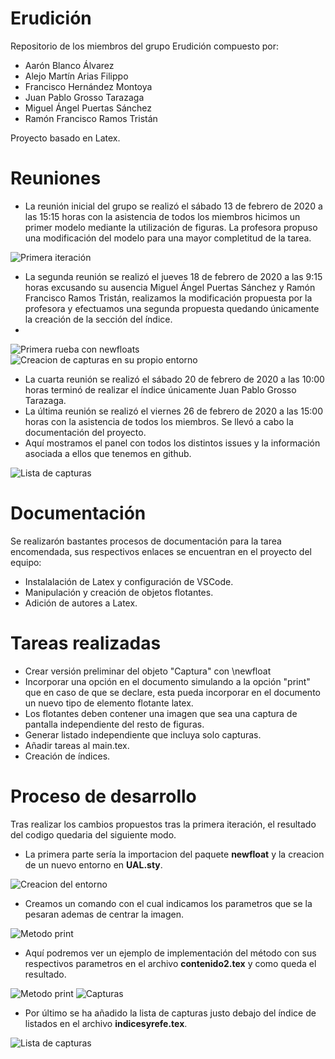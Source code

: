 # Erudición

Repositorio de los miembros del grupo Erudición compuesto por:

* Aarón Blanco Álvarez
* Alejo Martín Arias Filippo
* Francisco Hernández Montoya
* Juan Pablo Grosso Tarazaga
* Miguel Ángel Puertas Sánchez
* Ramón Francisco Ramos Tristán

Proyecto basado en Latex.

# Reuniones

- La reunión inicial del grupo se realizó el sábado 13 de febrero de 2020 a las 15:15 horas con la asistencia de todos los miembros hicimos un primer modelo mediante la utilización de figuras. La profesora propuso una modificación del modelo para una mayor completitud de la tarea.  

![Primera iteración](/imagesReadme/pruebaCapturas.png "Primera iteración")
- La segunda reunión se realizó el jueves 18 de febrero de 2020 a las 9:15 horas excusando su ausencia Miguel Ángel Puertas Sánchez y Ramón Francisco Ramos Tristán, realizamos la modificación propuesta por la profesora y efectuamos una segunda propuesta quedando únicamente la creación de la sección del índice.
-
![Primera rueba con newfloats](/imagesReadme/newfloat.png "Primera rueba con newfloats")
![Creacion de capturas en su propio entorno](/imagesReadme/figuras_capturas.png "Creacion de capturas en su propio entorno")

- La cuarta reunión se realizó el sábado 20 de febrero de 2020 a las 10:00 horas terminó de realizar el índice únicamente Juan Pablo Grosso Tarazaga.
- La última reunión se realizó el viernes 26 de febrero de 2020 a las 15:00 horas con la asistencia de todos los miembros. Se llevó a cabo la documentación del proyecto.
- Aquí mostramos el panel con todos los distintos issues y la información asociada a ellos que tenemos en github.

![Lista de capturas](/imagesReadme/organizacion_de_issues.png "Panel del proyecto")

# Documentación

Se realizarón bastantes procesos de documentación para la tarea encomendada, sus respectivos enlaces se encuentran en el proyecto del equipo:

- Instalalación de Latex y configuración de VSCode.
- Manipulación y creación de objetos flotantes.
- Adición de autores a Latex.

# Tareas realizadas

- Crear versión preliminar del objeto "Captura" con \newfloat
- Incorporar una opción en el documento simulando a la opción "print" que en caso de que se declare, esta pueda incorporar en el documento un nuevo tipo de elemento flotante latex.
- Los flotantes deben contener una imagen que sea una captura de pantalla independiente del resto de figuras.
- Generar listado independiente que incluya solo capturas.
- Añadir tareas al main.tex.
- Creación de índices.

# Proceso de desarrollo

Tras realizar los cambios propuestos tras la primera iteración, el resultado del codigo quedaria del siguiente modo.

- La primera parte sería la importacion del paquete **newfloat** y la creacion de un nuevo entorno en **UAL.sty**.

![Creacion del entorno](/imagesReadme/nuevo_entorno.png "Creacion del entorno")

- Creamos un comando con el cual indicamos los parametros que se la pesaran ademas de centrar la imagen.

![Metodo print](/imagesReadme/funcion_print.png "Metodo print")

- Aquí podremos ver un ejemplo de implementación del método con sus respectivos parametros 
en el archivo **contenido2.tex** y como queda el resultado.

![Metodo print](/imagesReadme/ejemplo_de_funcionamiento.png "Metodo print")
![Capturas](/imagesReadme/capturas.png "Capturas")

- Por último se ha añadido la lista de capturas justo debajo del índice de listados en el archivo **indicesyrefe.tex**.

![Lista de capturas](/imagesReadme/listado_de_capturas.png "Lista de capturas")


